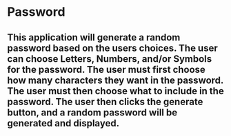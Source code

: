 # Password
## This application will generate a random password based on the users choices. The user can choose Letters, Numbers, and/or Symbols for the password. The user must first choose how many characters they want in the password. The user must then choose what to include in the password. The user then clicks the generate button, and a random password will be generated and displayed.
